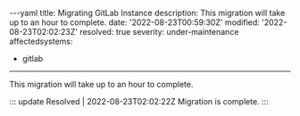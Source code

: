 ---yaml
title: Migrating GitLab Instance
description: This migration will take up to an hour to complete.
date: '2022-08-23T00:59:30Z'
modified: '2022-08-23T02:02:23Z'
resolved: true
severity: under-maintenance
affectedsystems:
  - gitlab
---
This migration will take up to an hour to complete.

::: update Resolved | 2022-08-23T02:02:22Z
Migration is complete.
:::


